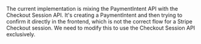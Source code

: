The current implementation is mixing the PaymentIntent API with the Checkout Session API. It's creating a PaymentIntent and then trying to confirm it directly in the frontend, which is not the correct flow for a Stripe Checkout session. We need to modify this to use the Checkout Session API exclusively.
